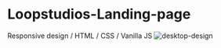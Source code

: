 # Loopstudios-Landing-page 
Responsive design / HTML / CSS / Vanilla JS
![desktop-design](https://user-images.githubusercontent.com/72826720/136673731-820e0310-cd65-4952-b721-ed39babad9bd.jpg)


